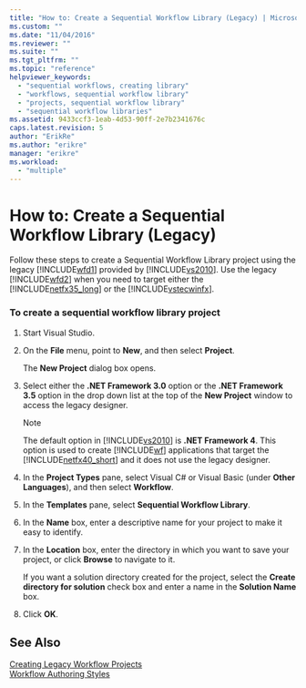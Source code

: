 ```yaml
---
title: "How to: Create a Sequential Workflow Library (Legacy) | Microsoft Docs"
ms.custom: ""
ms.date: "11/04/2016"
ms.reviewer: ""
ms.suite: ""
ms.tgt_pltfrm: ""
ms.topic: "reference"
helpviewer_keywords: 
  - "sequential workflows, creating library"
  - "workflows, sequential workflow library"
  - "projects, sequential workflow library"
  - "sequential workflow libraries"
ms.assetid: 9433ccf3-1eab-4d53-90ff-2e7b2341676c
caps.latest.revision: 5
author: "ErikRe"
ms.author: "erikre"
manager: "erikre"
ms.workload: 
  - "multiple"
---
```

# How to: Create a Sequential Workflow Library (Legacy)
Follow these steps to create a Sequential Workflow Library project using the legacy [!INCLUDE[wfd1](../workflow-designer/includes/wfd1_md.md)] provided by [!INCLUDE[vs2010](../misc/includes/vs2010_md.md)]. Use the legacy [!INCLUDE[wfd2](../workflow-designer/includes/wfd2_md.md)] when you need to target either the [!INCLUDE[netfx35_long](../workflow-designer/includes/netfx35_long_md.md)] or the [!INCLUDE[vstecwinfx](../workflow-designer/includes/vstecwinfx_md.md)].  
  
### To create a sequential workflow library project  
  
1.  Start Visual Studio.  
  
2.  On the **File** menu, point to **New**, and then select **Project**.  
  
     The **New Project** dialog box opens.  
  
3.  Select either the **.NET Framework 3.0** option or the **.NET Framework 3.5** option in the drop down list at the top of the **New Project** window to access the legacy designer.  
  
    > [!NOTE]
    >  The default option in [!INCLUDE[vs2010](../misc/includes/vs2010_md.md)] is **.NET Framework 4**. This option is used to create [!INCLUDE[wf](../workflow-designer/includes/wf_md.md)] applications that target the [!INCLUDE[netfx40_short](../workflow-designer/includes/netfx40_short_md.md)] and it does not use the legacy designer.  
  
4.  In the **Project Types** pane, select Visual C# or Visual Basic (under **Other Languages**), and then select **Workflow**.  
  
5.  In the **Templates** pane, select **Sequential Workflow Library**.  
  
6.  In the **Name** box, enter a descriptive name for your project to make it easy to identify.  
  
7.  In the **Location** box, enter the directory in which you want to save your project, or click **Browse** to navigate to it.  
  
     If you want a solution directory created for the project, select the **Create directory for solution** check box and enter a name in the **Solution Name** box.  
  
8.  Click **OK**.  
  
## See Also  
 [Creating Legacy Workflow Projects](../workflow-designer/creating-legacy-workflow-projects.md)   
 [Workflow Authoring Styles](http://msdn.microsoft.com/en-us/aacf4ec6-da05-4974-958a-974769dda739)